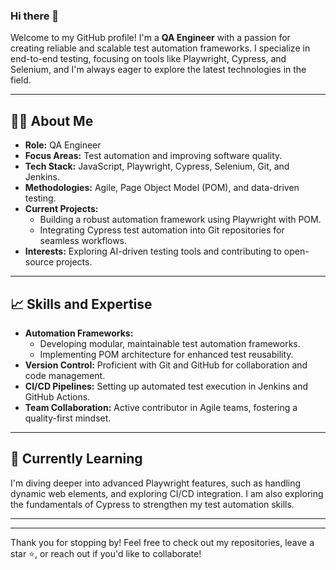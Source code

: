 ### Hi there 👋
 
Welcome to my GitHub profile! I'm a **QA Engineer** with a passion for creating reliable and scalable test automation frameworks. I specialize in end-to-end testing, focusing on tools like Playwright, Cypress, and Selenium, and I'm always eager to explore the latest technologies in the field.

---

## 👩‍💻 About Me
- **Role:** QA Engineer
- **Focus Areas:** Test automation and improving software quality.
- **Tech Stack:** JavaScript, Playwright, Cypress, Selenium, Git, and Jenkins.
- **Methodologies:** Agile, Page Object Model (POM), and data-driven testing.
- **Current Projects:**
  - Building a robust automation framework using Playwright with POM.
  - Integrating Cypress test automation into Git repositories for seamless workflows.
- **Interests:** Exploring AI-driven testing tools and contributing to open-source projects.

---

## 📈 Skills and Expertise
- **Automation Frameworks:**
  - Developing modular, maintainable test automation frameworks.
  - Implementing POM architecture for enhanced test reusability.
- **Version Control:** Proficient with Git and GitHub for collaboration and code management.
- **CI/CD Pipelines:** Setting up automated test execution in Jenkins and GitHub Actions.
- **Team Collaboration:** Active contributor in Agile teams, fostering a quality-first mindset.

---

## 🌱 Currently Learning
I'm diving deeper into advanced Playwright features, such as handling dynamic web elements, and exploring CI/CD integration.
I am also exploring the fundamentals of Cypress to strengthen my test automation skills.

---
<!--
## 💬 Let's Connect
- **GitHub Repositories:** Explore my work right here on [GitHub](https://github.com/your-profile-link).
- **LinkedIn:** Connect with me on [LinkedIn](https://linkedin.com/in/your-profile-link).
- **Email:** Reach out at your.email@example.com.
-->
---

Thank you for stopping by! Feel free to check out my repositories, leave a star ⭐, or reach out if you'd like to collaborate!


